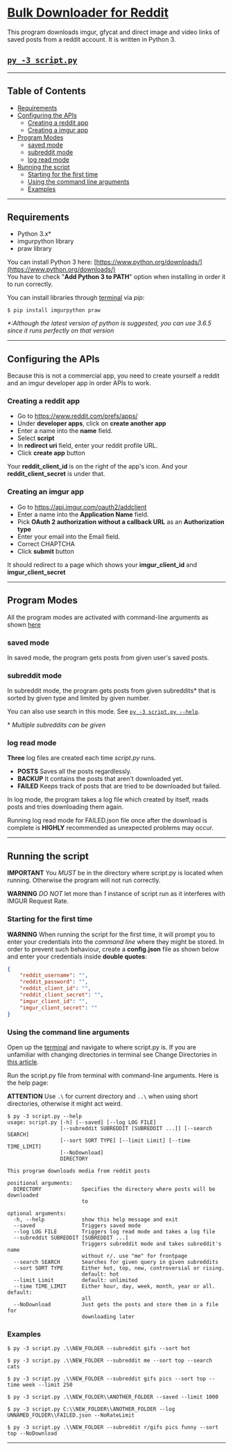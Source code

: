 # [Bulk Downloader for Reddit](https://aliparlakci.github.io/bulk-downloader-for-reddit)  
This program downloads imgur, gfycat and direct image and video links of saved posts from a reddit account. It is written in Python 3.

## [`py -3 script.py`](#running-the-script)

---

## Table of Contents

- [Requirements](#requirements)
- [Configuring the APIs](#configuring-the-apis)
  - [Creating a reddit app](#creating-a-reddit-app)
  - [Creating a imgur app](#creating-a-imgur-app)
- [Program Modes](#program-modes)
  - [saved mode](#saved-mode)
  - [subreddit mode](#subreddit-mode)
  - [log read mode](#log-read-mode)
- [Running the script](#running-the-script)
  - [Starting for the first time](#starting-for-the-first-time)
  - [Using the command line arguments](#using-the-command-line-arguments)
  - [Examples](#examples)

---

## Requirements
- Python 3.x*
- imgurpython library  
- praw library

You can install Python 3 here: [https://www.python.org/downloads/](https://www.python.org/downloads/)  
You have to check "**Add Python 3 to PATH**" option when installing in order it to run correctly.

You can install libraries through [terminal](https://www.reddit.com/r/NSFW411/comments/8vtnl8/meta_i_made_reddit_downloader_that_can_download/e1rnbnl) via *pip*:
```console
$ pip install imgurpython praw
```
*\*:Although the latest version of python is suggested, you can use 3.6.5 since it runs perfectly on that version*

---

## Configuring the APIs
Because this is not a commercial app, you need to create yourself a reddit and an imgur developer app in order APIs to work.

### Creating a reddit app
* Go to https://www.reddit.com/prefs/apps/
* Under **developer apps**, click on **create another app**
* Enter a name into the **name** field.
* Select **script**
* In **redirect uri** field, enter your reddit profile URL.
* Click **create app** button  
  
Your **reddit_client_id** is on the right of the app's icon. And your **reddit_client_secret** is under that.

### Creating an imgur app
* Go to https://api.imgur.com/oauth2/addclient
* Enter a name into the **Application Name** field.
* Pick **OAuth 2 authorization without a callback URL** as an **Authorization type**
* Enter your email into the Email field.
* Correct CHAPTCHA
* Click **submit** button  
  
It should redirect to a page which shows your **imgur_client_id** and **imgur_client_secret**

---

## Program Modes
All the program modes are activated with command-line arguments as shown [here](#using-the-command-line-arguments)  
### saved mode
In saved mode, the program gets posts from given user's saved posts.
### subreddit mode
In subreddit mode, the program gets posts from given subreddits* that is sorted by given type and limited by given number.  
  
You can also use search in this mode. See [`py -3 script.py --help`](#using-the-command-line-arguments).
  
\* *Multiple subreddits can be given*
### log read mode
**Three** log files are created each time *script.py* runs.
- **POSTS** Saves all the posts regardlessly.
- **BACKUP** It contains the posts that aren't downloaded yet.
- **FAILED** Keeps track of posts that are tried to be downloaded but failed.
  
In log mode, the program takes a log file which created by itself, reads posts and tries downloading them again.

Running log read mode for FAILED.json file once after the download is complete is **HIGHLY** recommended as unexpected problems may occur.

---

## Running the script
**IMPORTANT** You *MUST* be in the directory where script.py is located when running. Otherwise the program will not run correctly.  
  
**WARNING** *DO NOT* let more than *1* instance of script run as it interferes with IMGUR Request Rate.  
  
### Starting for the first time
**WARNING** When running the script for the first time, it will prompt you to enter your credentials into the *command line* where they might be stored. In order to prevent such behaviour, create a **config.json** file as shown below and enter your credentials inside **double quotes**:  
```json
{
    "reddit_username": "",
    "reddit_password": "",
    "reddit_client_id": "",
    "reddit_client_secret": "",
    "imgur_client_id": "",
    "imgur_client_secret": ""
}
```

### Using the command line arguments

Open up the [terminal](https://www.reddit.com/r/NSFW411/comments/8vtnl8/meta_i_made_reddit_downloader_that_can_download/e1rnbnl) and navigate to where script.py is. If you are unfamiliar with changing directories in terminal see Change Directories in [this article](https://lifehacker.com/5633909/who-needs-a-mouse-learn-to-use-the-command-line-for-almost-anything).
  
Run the script.py file from terminal with command-line arguments. Here is the help page:  
  
**ATTENTION** Use `.\` for current directory and `..\` when using short directories, otherwise it might act weird.

```console
$ py -3 script.py --help
usage: script.py [-h] [--saved] [--log LOG FILE]
                 [--subreddit SUBREDDIT [SUBREDDIT ...]] [--search SEARCH]
                 [--sort SORT TYPE] [--limit Limit] [--time TIME_LIMIT]
                 [--NoDownload]
                 DIRECTORY

This program downloads media from reddit posts

positional arguments:
  DIRECTORY             Specifies the directory where posts will be downloaded
                        to

optional arguments:
  -h, --help            show this help message and exit
  --saved               Triggers saved mode
  --log LOG FILE        Triggers log read mode and takes a log file
  --subreddit SUBREDDIT [SUBREDDIT ...]
                        Triggers subreddit mode and takes subreddit's name
                        without r/. use "me" for frontpage
  --search SEARCH       Searches for given query in given subreddits
  --sort SORT TYPE      Either hot, top, new, controversial or rising.
                        default: hot
  --limit Limit         default: unlimited
  --time TIME_LIMIT     Either hour, day, week, month, year or all. default:
                        all
  --NoDownload          Just gets the posts and store them in a file for
                        downloading later
```
  
  
### Examples
```console
$ py -3 script.py .\\NEW_FOLDER --subreddit gifs --sort hot
```

```console
$ py -3 script.py .\\NEW_FOLDER --subreddit me --sort top --search cats
```

```console
$ py -3 script.py .\\NEW_FOLDER --subreddit gifs pics --sort top --time week --limit 250
```

```console
$ py -3 script.py .\\NEW_FOLDER\\ANOTHER_FOLDER --saved --limit 1000
```

```console
$ py -3 script.py C:\\NEW_FOLDER\\ANOTHER_FOLDER --log UNNAMED_FOLDER\\FAILED.json --NoRateLimit
```

```console
$ py -3 script.py .\\NEW_FOLDER --subreddit r/gifs pics funny --sort top --NoDownload
```

---